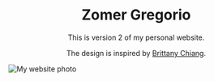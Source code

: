 <h1 align="center">Zomer Gregorio</h1>
<p align="center">This is version 2 of my personal website.</p>
<p align="center">The design is inspired by <a href="https://github.com/bchiang7/v4" target="_blank">Brittany Chiang</a>.</p>
<img src="https://i.imgur.com/radNSTM.png" alt="My website photo" />

